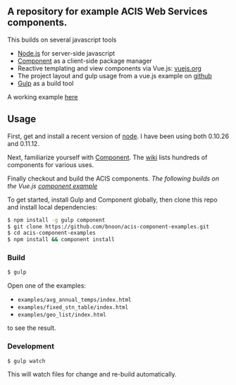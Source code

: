 ## A repository for example ACIS Web Services components.

This builds on several javascript tools

* [Node.js](http://nodejs.org/) for server-side javascript
* [Component](http://github.com/component/component) as a client-side package manager
* Reactive templating and view components via Vue.js: [vuejs.org](http://vuejs.org)
* The project layout and gulp usage from a vue.js example on [github](https://github.com/vuejs/vue-component-example)
* [Gulp](http://gulpjs.com/) as a build tool

A working example [here](http://bnoon.github.io/acis-component-examples/)

## Usage

First, get and install a recent version of [node](http://nodejs.org/).  I have been using both 0.10.26 and 0.11.12.

Next, familiarize yourself with [Component](http://github.com/component/component).  The [wiki](https://github.com/component/component/wiki/Components) lists hundreds of components for various uses.

Finally checkout and build the ACIS components.  *The following builds on the Vue.js [component example](https://github.com/vuejs/vue-component-example)*

To get started, install Gulp and Component globally, then clone this repo and install local dependencies:

``` bash
$ npm install -g gulp component
$ git clone https://github.com/bnoon/acis-component-examples.git
$ cd acis-component-examples
$ npm install && component install
```

### Build

``` bash
$ gulp
```

Open one of the examples:

* `examples/avg_annual_temps/index.html`
* `examples/fixed_stn_table/index.html`
* `examples/geo_list/index.html`

to see the result.

### Development

``` bash
$ gulp watch
```

This will watch files for change and re-build automatically.
